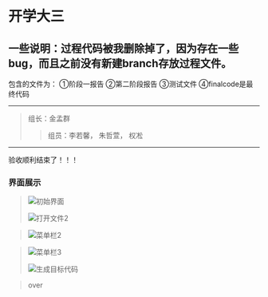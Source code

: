  开学大三
================

一些说明：过程代码被我删除掉了，因为存在一些bug，而且之前没有新建branch存放过程文件。
----------------------------------

包含的文件为：
①阶段一报告 
②第二阶段报告 
③测试文件 
④finalcode是最终代码 

----------------------------------

>组长：金孟群
>
>> 组员：李若馨， 朱哲萱， 权凇

------------------------
验收顺利结束了！！！


###  界面展示

> ![初始界面](https://kwon-bucket.oss-cn-beijing.aliyuncs.com/img/202007/初始界面.png)
>
> ![打开文件2](https://kwon-bucket.oss-cn-beijing.aliyuncs.com/img/202007/打开文件2.png)

> ![菜单栏2](https://kwon-bucket.oss-cn-beijing.aliyuncs.com/img/202007/菜单栏2.png)

> ![菜单栏3](https://kwon-bucket.oss-cn-beijing.aliyuncs.com/img/202007/菜单栏3.png)
>
> ![生成目标代码](https://kwon-bucket.oss-cn-beijing.aliyuncs.com/img/20200710/生成目标代码.png)

> over

